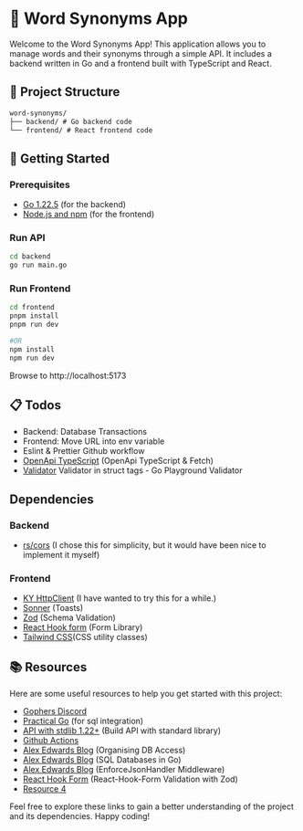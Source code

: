 # 📝 Word Synonyms App

Welcome to the Word Synonyms App! This application allows you to manage words and their synonyms through a simple API. It includes a backend written in Go and a frontend built with TypeScript and React.

## 📂 Project Structure

```md
word-synonyms/
├── backend/ # Go backend code
└── frontend/ # React frontend code
```

## 🚀 Getting Started

### Prerequisites

- [Go 1.22.5](https://golang.org/dl/) (for the backend)
- [Node.js and npm](https://nodejs.org/en/download/) (for the frontend)

### Run API

```sh
cd backend
go run main.go
```

### Run Frontend

```bash
cd frontend
pnpm install
pnpm run dev

#OR
npm install
npm run dev
```

Browse to http://localhost:5173

## :clipboard: Todos

- Backend: Database Transactions
- Frontend: Move URL into env variable
- Eslint & Prettier Github workflow
- [OpenApi TypeScript](https://github.com/openapi-ts/openapi-typescript) (OpenApi TypeScript & Fetch)
- [Validator](https://github.com/go-playground/validator) Validator in struct tags - Go Playground Validator

## Dependencies

### Backend

- [rs/cors](https://github.com/rs/cors) (I chose this for simplicity, but it would have been nice to implement it myself)

### Frontend

- [KY HttpClient](https://github.com/sindresorhus/ky) (I have wanted to try this for a while.)
- [Sonner](https://sonner.emilkowal.ski/) (Toasts)
- [Zod](https://zod.dev/) (Schema Validation)
- [React Hook form](https://www.react-hook-form.com/) (Form Library)
- [Tailwind CSS](https://tailwindcss.com/)(CSS utility classes)

## 📚 Resources

Here are some useful resources to help you get started with this project:

- [Gophers Discord](https://discord.com/invite/golang)
- [Practical Go](https://practicalgobook.net/posts/go-sqlite-no-cgo/) (for sql integration)
- [API with stdlib 1.22+](https://medium.com/@matteopampana/write-the-perfect-rest-api-with-go-1-22-fc7d510230c4) (Build API with standard library)
- [Github Actions](https://olegk.dev/github-actions-and-go#heading-github-actions)
- [Alex Edwards Blog](https://www.alexedwards.net/blog/organising-database-access) (Organising DB Access)
- [Alex Edwards Blog](https://www.alexedwards.net/blog/introduction-to-using-sql-databases-in-go) (SQL Databases in Go)
- [Alex Edwards Blog](https://www.alexedwards.net/blog/making-and-using-middleware) (EnforceJsonHandler Middleware)
- [React Hook Form](https://www.freecodecamp.org/news/react-form-validation-zod-react-hook-form/) (React-Hook-Form Validation with Zod)
- [Resource 4](#)

Feel free to explore these links to gain a better understanding of the project and its dependencies. Happy coding!
